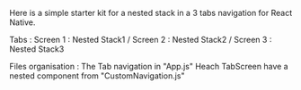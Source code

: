 Here is a simple starter kit for a nested stack in a 3 tabs navigation for React Native.

Tabs : Screen 1 : Nested Stack1 / Screen 2 : Nested Stack2 / Screen 3 : Nested Stack3

Files organisation : The Tab navigation in "App.js" Heach TabScreen have a nested component from "CustomNavigation.js"
